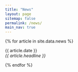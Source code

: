 ```yaml
---
title: "News"
layout: page
sitemap: false
permalink: /news/
main_nav: true
---
```


{% for article in site.data.news %}
<p>{{ article.date }} <br>
<em>{{ article.headline }}</em></p>
{% endfor %}